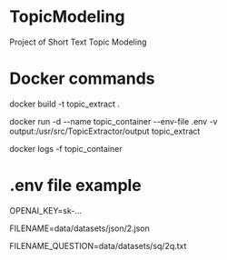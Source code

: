 # TopicModeling
Project of Short Text Topic Modeling

# Docker commands
docker build -t topic_extract .

docker run -d --name topic_container --env-file .env -v output:/usr/src/TopicExtractor/output topic_extract

docker logs -f topic_container

# .env file example
OPENAI_KEY=sk-...

FILENAME=data/datasets/json/2.json

FILENAME_QUESTION=data/datasets/sq/2q.txt	
